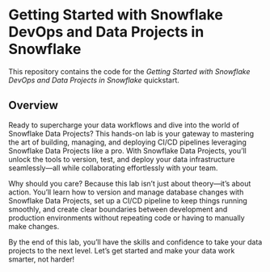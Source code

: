 # Getting Started with Snowflake DevOps and Data Projects in Snowflake

This repository contains the code for the *Getting Started with Snowflake DevOps and Data Projects in Snowflake* quickstart.

## Overview

Ready to supercharge your data workflows and dive into the world of Snowflake Data Projects? This hands-on lab is your gateway to mastering the art of building, managing, and deploying CI/CD pipelines leveraging Snowflake Data Projects like a pro. With Snowflake Data Projects, you’ll unlock the tools to version, test, and deploy your data infrastructure seamlessly—all while collaborating effortlessly with your team.

Why should you care? Because this lab isn’t just about theory—it’s about action. You’ll learn how to version and manage database changes with Snowflake Data Projects, set up a CI/CD pipeline to keep things running smoothly, and create clear boundaries between development and production environments without repeating code or having to manually make changes.

By the end of this lab, you’ll have the skills and confidence to take your data projects to the next level. Let’s get started and make your data work smarter, not harder!

